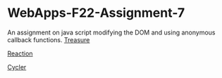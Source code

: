 # WebApps-F22-Assignment-7
An assignment on java script modifying the DOM and using anonymous callback functions.
[Treasure](https://44-563-web-apps-f22.github.io/44563-webapps-assignment-7-AnilKumarMandava/treasure.html)

[Reaction](https://44-563-web-apps-f22.github.io/44563-webapps-assignment-7-AnilKumarMandava/reaction.html)

[Cycler](https://44-563-web-apps-f22.github.io/44563-webapps-assignment-7-AnilKumarMandava/cycler.html)
